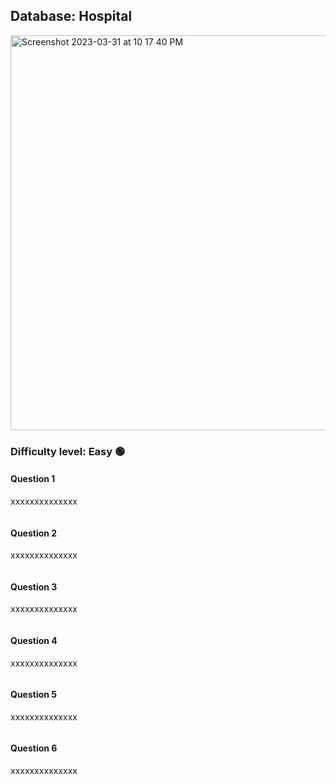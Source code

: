 ## Database: Hospital

<img width="632" alt="Screenshot 2023-03-31 at 10 17 40 PM" src="https://user-images.githubusercontent.com/25376135/229263328-e4519a02-dbc0-43ab-b38c-8088f76cdbfe.png">

### Difficulty level: Easy 🟢

#### Question 1

xxxxxxxxxxxxxx

   ```

  ```


#### Question 2

xxxxxxxxxxxxxx

   ```

  ```
  
  
#### Question 3

xxxxxxxxxxxxxx

   ```

  ```
  
  
#### Question 4

xxxxxxxxxxxxxx

   ```

  ```
  
  
#### Question 5

xxxxxxxxxxxxxx

   ```

  ```
  
  
#### Question 6

xxxxxxxxxxxxxx

   ```

  ```
